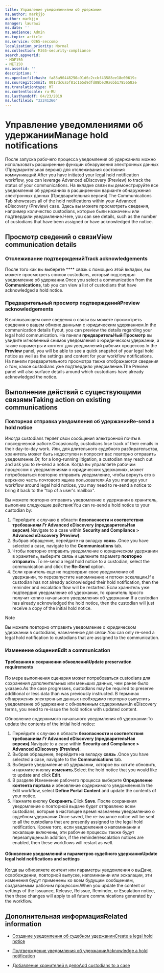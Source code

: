 ```yaml
---
title: Управление уведомлениями об удержании
ms.author: markjjo
author: markjjo
manager: laurawi
ms.date: ''
ms.audience: Admin
ms.topic: article
ms.service: O365-seccomp
localization_priority: Normal
ms.collection: M365-security-compliance
search.appverid:
- MOE150
- MET150
ms.assetid: ''
description: ''
ms.openlocfilehash: fa83a90448250a91d6c2ccbf43588ee18e00619c
ms.sourcegitcommit: 0017dc6a5f81c165d9dfd88be39a6bb17856582e
ms.translationtype: MT
ms.contentlocale: ru-RU
ms.lasthandoff: 04/23/2019
ms.locfileid: "32241266"
---
```

# <a name="manage-hold-notifications"></a><span data-ttu-id="e5eb4-102">Управление уведомлениями об удержании</span><span class="sxs-lookup"><span data-stu-id="e5eb4-102">Manage hold notifications</span></span>

<span data-ttu-id="e5eb4-103">После запуска рабочего процесса уведомления об удержаниях можно использовать расширенные функции обнаружения электронных данных (Предварительная версия) для отслеживания состояния коммуникаций.</span><span class="sxs-lookup"><span data-stu-id="e5eb4-103">After you have initiated your legal hold notification workflow, you can leverage  Advanced eDiscovery (Preview) to track the status of your communications.</span></span> <span data-ttu-id="e5eb4-104">На вкладке связи вы демонстрируйте все уведомления об удержаниях в расширенном варианте обнаружения электронных данных (Предварительная версия).</span><span class="sxs-lookup"><span data-stu-id="e5eb4-104">The Communications Tab showcases all of the hold notifications within your Advanced eDiscovery (Preview) case.</span></span> <span data-ttu-id="e5eb4-105">Здесь вы можете просмотреть сведения, например количество custodians, которые были назначены или подтвердили уведомление.</span><span class="sxs-lookup"><span data-stu-id="e5eb4-105">Here, you can see details, such as the number of custodians that have been assigned or have acknowledged the notice.</span></span>

## <a name="view-communication-details"></a><span data-ttu-id="e5eb4-106">Просмотр сведений о связи</span><span class="sxs-lookup"><span data-stu-id="e5eb4-106">View communication details</span></span>

### <a name="track-acknowledgements"></a><span data-ttu-id="e5eb4-107">Отслеживание подтверждений</span><span class="sxs-lookup"><span data-stu-id="e5eb4-107">Track acknowledgements</span></span>

<span data-ttu-id="e5eb4-108">После того как вы выберете \*\*\*\* связь с помощью этой вкладки, вы можете просмотреть список custodians, который подтвердил уведомление об удержании.</span><span class="sxs-lookup"><span data-stu-id="e5eb4-108">Once you select a communication from the **Communications**, tab you can view a list of custodians that have acknowledged a hold notice.</span></span> 

### <a name="preview-acknowledgements"></a><span data-ttu-id="e5eb4-109">Предварительный просмотр подтверждений</span><span class="sxs-lookup"><span data-stu-id="e5eb4-109">Preview acknowledgements</span></span>

<span data-ttu-id="e5eb4-110">В всплывающем окне сведения о связи вы можете просмотреть сведения о вашем обмене данными с юридическим удержанием.</span><span class="sxs-lookup"><span data-stu-id="e5eb4-110">In the communication details flyout, you can preview the details regarding your legal hold communication.</span></span> <span data-ttu-id="e5eb4-111">На панели **предварительНый Просмотр** вы увидите мгновенный снимок уведомления о юридическом удержании, а также параметры и контент для уведомлений рабочих процессов.</span><span class="sxs-lookup"><span data-stu-id="e5eb4-111">In the **Preview** panel, you will be able to see a quick snapshot of your legal hold notice as well as the settings and content for your workflow notifications.</span></span> <span data-ttu-id="e5eb4-112">На панели предварительного просмотра также отображаются сведения о том, какое custodians уже подтвердило уведомление.</span><span class="sxs-lookup"><span data-stu-id="e5eb4-112">The Preview panel will also surface details around which custodians have already acknowledged the notice.</span></span>

## <a name="taking-action-on-existing-communications"></a><span data-ttu-id="e5eb4-113">Выполнение действий с существующими связями</span><span class="sxs-lookup"><span data-stu-id="e5eb4-113">Taking action on existing communications</span></span>

### <a name="re-send-a-hold-notice"></a><span data-ttu-id="e5eb4-114">Повторная отправка уведомления об удержании</span><span class="sxs-lookup"><span data-stu-id="e5eb4-114">Re-send a hold notice</span></span>

<span data-ttu-id="e5eb4-115">Иногда custodians теряет свои сообщения электронной почты в повседневной работе.</span><span class="sxs-lookup"><span data-stu-id="e5eb4-115">Occasionally, custodians lose track of their emails in their day-to-day work.</span></span> <span data-ttu-id="e5eb4-116">Или, для длительного судебного разбирательства, хранитель может быть недоступен и попросит вас повторно отправить уведомление.</span><span class="sxs-lookup"><span data-stu-id="e5eb4-116">Or, for a long-running litigation, a custodian may reach out and ask you to re-send a notice.</span></span> <span data-ttu-id="e5eb4-117">Когда вы управляете рабочим процессом с уведомлениями о юридических удержаниях, может потребоваться повторно отправить уведомление, чтобы вернуть его в верхнюю часть почтового ящика пользователя.</span><span class="sxs-lookup"><span data-stu-id="e5eb4-117">As you manage your workflow around legal hold notices, you may need to re-send a notice to bring it back to the "top of a user's mailbox".</span></span>

<span data-ttu-id="e5eb4-118">Вы можете повторно отправить уведомление о удержании в хранитель, выполнив следующие действия:</span><span class="sxs-lookup"><span data-stu-id="e5eb4-118">You can re-send a hold notice to your custodian by:</span></span>
1. <span data-ttu-id="e5eb4-119">Перейдите к случаю в области **безопасности и соответствия требованиям _Гт_ Advanced eDiscovery (предварительНая версия)**.</span><span class="sxs-lookup"><span data-stu-id="e5eb4-119">Navigate to a case within **Security and Compliance > Advanced eDiscovery (Preview)**.</span></span>
2. <span data-ttu-id="e5eb4-120">Выбрав обращение, перейдите на вкладку **связь** .</span><span class="sxs-lookup"><span data-stu-id="e5eb4-120">Once you have selected a case, navigate to the **Communications** tab.</span></span>
3. <span data-ttu-id="e5eb4-121">Чтобы повторно отправить уведомление о юридическом удержании в хранитель, выберите связь и щелкните параметр **повторно отправить** .</span><span class="sxs-lookup"><span data-stu-id="e5eb4-121">To re-send a legal hold notice to a custodian, select the communication and click the **Re-Send** option.</span></span>
4. <span data-ttu-id="e5eb4-122">Если хранитель еще не подтвердил свое уведомление об удержании, то перезапустите напоминание и потоки эскалации.</span><span class="sxs-lookup"><span data-stu-id="e5eb4-122">If a custodian has not already acknowledged their hold notification, then the reminder and escalation flow will be restarted.</span></span> <span data-ttu-id="e5eb4-123">Если хранитель уже подтвердил уведомление об удержании, то хранитель просто получит копию начального уведомления об удержании.</span><span class="sxs-lookup"><span data-stu-id="e5eb4-123">If a custodian has already acknowledged the hold notice, then the custodian will just receive a copy of the initial hold notice.</span></span>

> [!NOTE]
> <span data-ttu-id="e5eb4-124">Вы можете повторно отправить уведомление о юридическом удержании в custodians, назначенное для связи.</span><span class="sxs-lookup"><span data-stu-id="e5eb4-124">You can only re-send a legal hold notification to custodians that are assigned to the communication.</span></span> 

### <a name="edit-a-communication"></a><span data-ttu-id="e5eb4-125">Изменение общения</span><span class="sxs-lookup"><span data-stu-id="e5eb4-125">Edit a communication</span></span>

#### <a name="update-preservation-requirements"></a><span data-ttu-id="e5eb4-126">Требования к сохранении обновлений</span><span class="sxs-lookup"><span data-stu-id="e5eb4-126">Update preservation requirements</span></span>
  
<span data-ttu-id="e5eb4-127">По мере выполнения сценария может потребоваться custodians для сохранения дополнительных или меньших данных, чем ранее было указано.</span><span class="sxs-lookup"><span data-stu-id="e5eb4-127">As the case progresses, custodians may be required to preserve additional or less data than was previously instructed.</span></span> <span data-ttu-id="e5eb4-128">В терминах обнаружения электронных данных необходимо повторно выпустить уведомление об удержании с обновленным содержимым.</span><span class="sxs-lookup"><span data-stu-id="e5eb4-128">In eDiscovery terms, you need to re-issue the hold notice with updated content.</span></span>

<span data-ttu-id="e5eb4-129">Обновление содержимого начального уведомления об удержании:</span><span class="sxs-lookup"><span data-stu-id="e5eb4-129">To update the contents of the initial hold notice:</span></span>

1. <span data-ttu-id="e5eb4-130">Перейдите к случаю в области **безопасности и соответствия требованиям _Гт_ Advanced eDiscovery (предварительНая версия)**.</span><span class="sxs-lookup"><span data-stu-id="e5eb4-130">Navigate to a case within **Security and Compliance > Advanced eDiscovery (Preview)**.</span></span>
2. <span data-ttu-id="e5eb4-131">Выбрав обращение, перейдите на вкладку **связь** .</span><span class="sxs-lookup"><span data-stu-id="e5eb4-131">Once you have selected a case, navigate to the **Communications** tab.</span></span>
3. <span data-ttu-id="e5eb4-132">Выберите уведомление об удержании, которое вы хотите обновить, и нажмите кнопку **изменить**.</span><span class="sxs-lookup"><span data-stu-id="e5eb4-132">Select the hold notice that you would like to update and click **Edit**.</span></span>
4. <span data-ttu-id="e5eb4-133">В разделе Изменение рабочего процесса выберите **Определение контента портала** и обновление содержимого уведомления.</span><span class="sxs-lookup"><span data-stu-id="e5eb4-133">In the Edit workflow, select **Define Portal Content** and update the contents of your notice.</span></span> 
5. <span data-ttu-id="e5eb4-134">Нажмите кнопку **Сохранить**.</span><span class="sxs-lookup"><span data-stu-id="e5eb4-134">Click **Save**.</span></span> <span data-ttu-id="e5eb4-135">После сохранения уведомление о повторной выдаче будет отправлено всем custodians, которые в настоящее время назначены уведомлению о судебном удержании.</span><span class="sxs-lookup"><span data-stu-id="e5eb4-135">Once saved, the re-issuance notice will be sent to all the custodians that are presently assigned to the legal hold notification.</span></span> <span data-ttu-id="e5eb4-136">Кроме того, если уведомления о напоминании и эскалации включены, эти рабочие процессы также будут перезапущены.</span><span class="sxs-lookup"><span data-stu-id="e5eb4-136">In addition, if the reminder/escalation notices are enabled, then these workflows will restart as well.</span></span> 


#### <a name="update-legal-hold-notifications-and-settings"></a><span data-ttu-id="e5eb4-137">Обновление уведомлений и параметров судебного удержания</span><span class="sxs-lookup"><span data-stu-id="e5eb4-137">Update legal hold notifications and settings</span></span>

<span data-ttu-id="e5eb4-138">Когда вы обновляете контент или параметры уведомления о выДаче, освобождении, повторной выпуске, напоминании или эскалации, эти изменения будут применены ко всем будущим сообщениям, создаваемым рабочим процессом.</span><span class="sxs-lookup"><span data-stu-id="e5eb4-138">When you update the content or settings of the Issuance, Release, Reissue, Reminder, or Escalation notice, then these changes will apply to all future communications generated by the workflow.</span></span>

## <a name="related-information"></a><span data-ttu-id="e5eb4-139">Дополнительная информация</span><span class="sxs-lookup"><span data-stu-id="e5eb4-139">Related information</span></span> 

- [<span data-ttu-id="e5eb4-140">Создание уведомления об судебном удержании</span><span class="sxs-lookup"><span data-stu-id="e5eb4-140">Create a legal hold notice</span></span>](create-hold-notification.md)
    
- [<span data-ttu-id="e5eb4-141">Подтверждение уведомления об удержании</span><span class="sxs-lookup"><span data-stu-id="e5eb4-141">Acknowledge a hold notification</span></span>](acknowledge-hold-notification.md)
    
- [<span data-ttu-id="e5eb4-142">Добавление хранителей в дело</span><span class="sxs-lookup"><span data-stu-id="e5eb4-142">Add custodians to a case</span></span>](add-custodians-to-case.md)